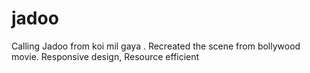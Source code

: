 # jadoo
Calling Jadoo from koi mil gaya . Recreated the scene from bollywood movie. Responsive design, Resource efficient
